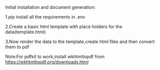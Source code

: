 Initial installation and document generation:

1.pip install all the requirements in .env

2.Create a basic html template with place holders for the data(template.html)

3.Now render the data to the template,create html files and then convert them to pdf

Note:For pdfkit to work,install wkhtmltopdf from
https://wkhtmltopdf.org/downloads.html
